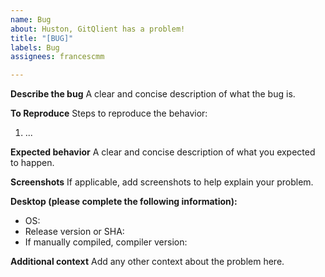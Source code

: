 ```yaml
---
name: Bug
about: Huston, GitQlient has a problem!
title: "[BUG]"
labels: Bug
assignees: francescmm

---
```


**Describe the bug**
A clear and concise description of what the bug is.

**To Reproduce**
Steps to reproduce the behavior:
1. ...

**Expected behavior**
A clear and concise description of what you expected to happen.

**Screenshots**
If applicable, add screenshots to help explain your problem.

**Desktop (please complete the following information):**
 - OS: 
 - Release version or SHA: 
 - If manually compiled, compiler version: 

**Additional context**
Add any other context about the problem here.
